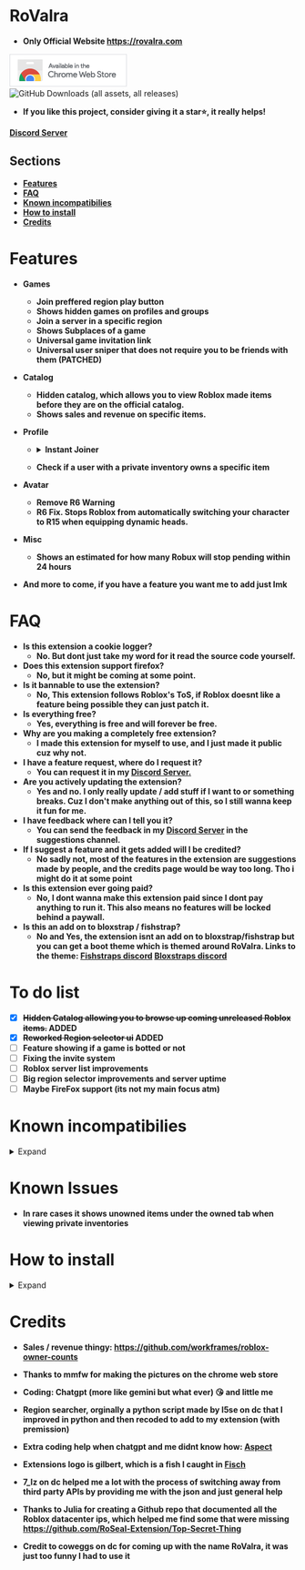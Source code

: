 # RoValra
- **Only Official Website https://rovalra.com**

<a href="https://chromewebstore.google.com/detail/RoValra%20-%20Roblox%20Improved/njcickgebhnpgmoodjdgohkclfplejli" title="Available in the Chrome Web Store"><img src="/Assets/ChromeWebStore_BadgeWBorder_v2_206x58.png" alt="Available in the Chrome Web Store"></a>\
<img alt="GitHub Downloads (all assets, all releases)" src="https://img.shields.io/github/downloads/NotValra/RoValra/total">
- **If you like this project, consider giving it a star⭐, it really helps!**


**[Discord Server](https://discord.gg/GHd5cSKJRk)**





## Sections
- [**Features**](https://github.com/NotValra/RoValra?tab=readme-ov-file#features)
- [**FAQ**](https://github.com/NotValra/RoValra?tab=readme-ov-file#FAQ)
- [**Known incompatibilies**](https://github.com/NotValra/RoValra?tab=readme-ov-file#known-incompatibilies)
- [**How to install**](https://github.com/NotValra/RoValra?tab=readme-ov-file#how-to-install)
- [**Credits**](https://github.com/NotValra/RoValra?tab=readme-ov-file#credits) 

# Features
- **Games**
    - **Join preffered region play button**
    - **Shows hidden games on profiles and groups**
    - **Join a server in a specific region**
    - **Shows Subplaces of a game**
    - **Universal game invitation link**
    - **Universal user sniper that does not require you to be friends with them (PATCHED)**
- **Catalog**
    - **Hidden catalog, which allows you to view Roblox made items before they are on the official catalog.**     
    - **Shows sales and revenue on specific items.**
- **Profile**
  - <details>
    <summary><strong>Instant Joiner</strong></summary>
    <ul>
        <li><strong>Basically this feature allows you to join anyone with their joins on or whose on ur friends list instantly.</strong></li>
    
     <li><strong>lets say for example you wanna join someone whose streaming a game with viewers, you could just use the instant join feature, and you would almost instantly join (Depending on your pc ofc)</strong></li>
    </ul>
    </details>
  - **Check if a user with a private inventory owns a specific item**
  
- **Avatar**
    - **Remove R6 Warning**
    - **R6 Fix. Stops Roblox from automatically switching your character to R15 when equipping dynamic heads.**
- **Misc**
    - **Shows an estimated for how many Robux will stop pending within 24 hours** 



- **And more to come, if you have a feature you want me to add just lmk**

# FAQ
- **Is this extension a cookie logger?**
    - **No. But dont just take my word for it read the source code yourself.**
- **Does this extension support firefox?**
    - **No, but it might be coming at some point.**
- **Is it bannable to use the extension?**
    - **No, This extension follows Roblox's ToS, if Roblox doesnt like a feature being possible they can just patch it.**
- **Is everything free?**
    - **Yes, everything is free and will forever be free.**
- **Why are you making a completely free extension?**
    - **I made this extension for myself to use, and I just made it public cuz why not.**
- **I have a feature request, where do I request it?**
    - **You can request it in my [Discord Server.](https://discord.gg/GHd5cSKJRk)**
- **Are you actively updating the extension?**
    - **Yes and no. I only really update / add stuff if I want to or something breaks. Cuz I don't make anything out of this, so I still wanna keep it fun for me.**
- **I have feedback where can I tell you it?**
    - **You can send the feedback in my [Discord Server](https://discord.gg/GHd5cSKJRk) in the suggestions channel.**
- **If I suggest a feature and it gets added will I be credited?**
    - **No sadly not, most of the features in the extension are suggestions made by people, and the credits page would be way too long. Tho i might do it at some point**
- **Is this extension ever going paid?**
    - **No, I dont wanna make this extension paid since I dont pay anything to run it. This also means no features will be locked behind a paywall.**
- **Is this an add on to bloxstrap / fishstrap?**
    - **No and Yes, the extension isnt an add on to bloxstrap/fishstrap but you can get a boot theme which is themed around RoValra. Links to the theme: **[Fishstraps discord](https://discord.com/channels/1299397064165429360/1355098180810707044)** **[Bloxstraps discord](https://discord.com/channels/1099468797410283540/1356294984554516562)****

# To do list
- [x] **~~Hidden Catalog allowing you to browse up coming unreleased Roblox items.~~ ADDED**
- [x] **~~Reworked Region selector ui~~ ADDED**
- [ ] **Feature showing if a game is botted or not**
- [ ] **Fixing the invite system**
- [ ] **Roblox server list improvements**
- [ ] **Big region selector improvements and server uptime**
- [ ] **Maybe FireFox support (its not my main focus atm)**

# Known incompatibilies
<details>
  <summary>Expand</summary>
  
- **The hidden games of groups bugs out a bit if you use [RoSeal](https://chromewebstore.google.com/detail/roseal-augmented-roblox-e/hfjngafpndganmdggnapblamgbfjhnof?hl=en) with the "Seamless navigation of communities" setting on.**
</details>

# Known Issues
- **In rare cases it shows unowned items under the owned tab when viewing private inventories**
# How to install

<details>
  <summary>Expand</summary>

- If you want a simple install you can install it on from the [chrome web store.](https://chromewebstore.google.com/detail/RoValra%20-%20Roblox%20Improved/njcickgebhnpgmoodjdgohkclfplejli)
- Everything below is purely a tutorial on how to install it from GitHub.
- Enable developer mode on your browser of choice.
![image](https://github.com/user-attachments/assets/301ab762-7b3b-4f5f-9eb0-9e7699212546)
- Unzip the file in [releases](https://github.com/NotValra/Hidden-Games/releases)
- Import the unzipped folder into your browser. Ensure that you import the folder that contains direct access to background.js, content.js and manifest.json etc.
![image](https://github.com/user-attachments/assets/2b238201-c297-4106-a5ad-6db4c9259dc6)
</details>

# Credits
- **Sales / revenue thingy: https://github.com/workframes/roblox-owner-counts**
  
- **Thanks to mmfw for making the pictures on the chrome web store**

- **Coding: Chatgpt (more like gemini but what ever) 😘 and little me**

- **Region searcher, orginally a python script made by l5se on dc that I improved in python and then recoded to add to my extension (with premission)**

- **Extra coding help when chatgpt and me didnt know how: [Aspect](https://github.com/Aspectise)**
  
- **Extensions logo is gilbert, which is a fish I caught in [Fisch](https://www.roblox.com/games/16732694052/Fisch)**
- **7_lz on dc helped me a lot with the process of switching away from third party APIs by providing me with the json and just general help**
- **Thanks to Julia for creating a Github repo that documented all the Roblox datacenter ips, which helped me find some that were missing https://github.com/RoSeal-Extension/Top-Secret-Thing**
- **Credit to coweggs on dc for coming up with the name RoValra, it was just too funny I had to use it**
